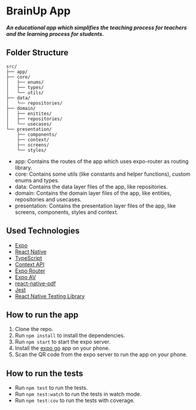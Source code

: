 # BrainUp App

_**An educational app which simplifies the teaching process for teachers and the learning process for students.**_

## Folder Structure

```
src/
├── app/
├── core/
│   ├── enums/
│   ├── types/
│   └── utils/
├── data/
│   └── repositories/
├── domain/
│   ├── enitites/
│   ├── repositories/
│   └── usecases/
└── presentation/
    ├── components/
    ├── context/
    ├── screens/
    └── styles/
```

- app: Contains the routes of the app which uses expo-router as routing library.
- core: Contains some utils (like constants and helper functions), custom enums and types.
- data: Contains the data layer files of the app, like repositories.
- domain: Contains the domain layer files of the app, like entities, repositories and usecases.
- presentation: Contains the presentation layer files of the app, like screens, components, styles and context.

## Used Technologies

- [Expo](https://expo.io/)
- [React Native](https://reactnative.dev/)
- [TypeScript](https://www.typescriptlang.org/)
- [Context API](https://react.dev/reference/react/useContext)
- [Expo Router](https://github.com/expo/router)
- [Expo AV](https://docs.expo.dev/versions/latest/sdk/av/)
- [react-native-pdf](https://github.com/wonday/react-native-pdf)
- [Jest](https://jestjs.io/)
- [React Native Testing Library](https://callstack.github.io/react-native-testing-library/)

## How to run the app

1. Clone the repo.
2. Run `npm install` to install the dependencies.
3. Run `npm start` to start the expo server.
4. Install the [expo go](https://expo.dev/client) app on your phone.
5. Scan the QR code from the expo server to run the app on your phone.

## How to run the tests

- Run `npm test` to run the tests.
- Run `npm test:watch` to run the tests in watch mode.
- Run `npm test:cov` to run the tests with coverage.
